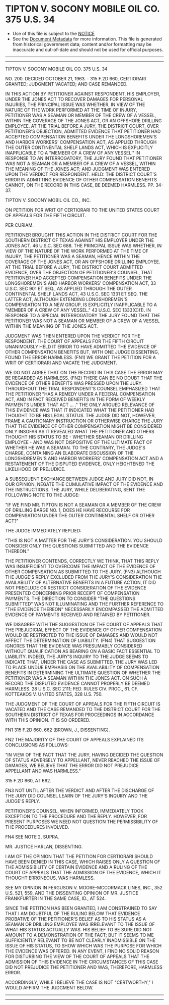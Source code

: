 ---
---

# TIPTON V. SOCONY MOBILE OIL CO. 375 U.S. 34

* Use of this file is subject to the [NOTICE](https://github.com/publicdocs/notice/blob/master/NOTICE)
* See the [Document Metadata](../../../) for more information.
  This file is generated from historical government data; content and/or formatting may be inaccurate and out-of-date and should not be used for official purposes.

----------
----------

TIPTON V. SOCONY MOBILE OIL CO. 375 U.S. 34

NO. 200.  DECIDED OCTOBER 21, 1963.  - 315 F.2D 660, CERTIORARI GRANTED; JUDGMENT VACATED; AND CASE REMANDED.

IN THIS ACTION BY PETITIONER AGAINST RESPONDENT, HIS EMPLOYER, UNDER THE JONES ACT TO RECOVER DAMAGES FOR PERSONAL INJURIES, THE PRINCIPAL ISSUE WAS WHETHER, IN VIEW OF THE NATURE OF THE WORK PERFORMED AT THE TIME OF INJURY, PETITIONER WAS A SEAMAN OR MEMBER OF THE CREW OF A VESSEL, WITHIN THE COVERAGE OF THE JONES ACT, OR AN OFFSHORE DRILLING EMPLOYEE.  AT THE TRIAL BEFORE A JURY, THE DISTRICT COURT, OVER PETITIONER'S OBJECTION, ADMITTED EVIDENCE THAT PETITIONER HAD ACCEPTED COMPENSATION BENEFITS UNDER THE LONGSHOREMEN'S AND HARBOR WORKERS' COMPENSATION ACT, AS APPLIED THROUGH THE OUTER CONTINENTAL SHELF LANDS ACT, WHICH IS EXPLICITLY INAPPLICABLE TO A "MEMBER OF A CREW OF ANY VESSEL."  IN RESPONSE TO AN INTERROGATORY, THE JURY FOUND THAT PETITIONER WAS NOT A SEAMAN OR A MEMBER OF A CREW OF A VESSEL, WITHIN THE MEANING OF THE JONES ACT; AND JUDGMENT WAS ENTERED UPON THE VERDICT FOR RESPONDENT.  HELD:  THE DISTRICT COURT'S ERROR IN ADMITTING EVIDENCE OF OTHER COMPENSATION BENEFITS CANNOT, ON THE RECORD IN THIS CASE, BE DEEMED HARMLESS.  PP. 34-37.

TIPTON V. SOCONY MOBIL OIL CO., INC.

ON PETITION FOR WRIT OF CERTIORARI TO THE UNITED STATES COURT OF APPEALS FOR THE FIFTH CIRCUIT.

PER CURIAM.

PETITIONER BROUGHT THIS ACTION IN THE DISTRICT COURT FOR THE SOUTHERN DISTRICT OF TEXAS AGAINST HIS EMPLOYER UNDER THE JONES ACT.  46 U.S.C. SEC 688.  THE PRINCIPAL ISSUE WAS WHETHER, IN VIEW OF THE NATURE OF THE WORK PERFORMED AT THE TIME OF INJURY, THE PETITIONER WAS A SEAMAN, HENCE WITHIN THE COVERAGE OF THE JONES ACT, OR AN OFFSHORE DRILLING EMPLOYEE.  AT THE TRIAL BEFORE A JURY, THE DISTRICT COURT ADMITTED EVIDENCE, OVER THE OBJECTION OF PETITIONER'S COUNSEL, THAT PETITIONER HAD ACCEPTED COMPENSATION BENEFITS UNDER THE LONGSHOREMEN'S AND HARBOR WORKERS' COMPENSATION ACT, 33 U.S.C. SEC 901 ET SEQ., AS APPLIED THROUGH THE OUTER CONTINENTAL SHELF LANDS ACT, 43 U.S.C. SEC 1331 ET SEQ.  THE LATTER ACT, ALTHOUGH EXTENDING LONGSHOREMEN'S COMPENSATION TO A NEW GROUP, IS EXPLICITLY INAPPLICABLE TO A "MEMBER OF A CREW OF ANY VESSEL."  43 U.S.C. SEC 1333(C)(1).  IN RESPONSE TO A SPECIAL INTERROGATORY THE JURY FOUND THAT THE PETITIONER WAS NOT A SEAMAN OR MEMBER OF A CREW OF A VESSEL WITHIN THE MEANING OF THE JONES ACT.

JUDGMENT WAS THEN ENTERED UPON THE VERDICT FOR THE RESPONDENT.  THE COURT OF APPEALS FOR THE FIFTH CIRCUIT UNANIMOUSLY HELD IT ERROR TO HAVE ADMITTED THE EVIDENCE OF OTHER COMPENSATION BENEFITS BUT, WITH ONE JUDGE DISSENTING, FOUND THE ERROR HARMLESS.  (FN1)  WE GRANT THE PETITION FOR A WRIT OF CERTIORARI AND VACATE THE JUDGMENT.

WE DO NOT AGREE THAT ON THE RECORD IN THIS CASE THE ERROR MAY BE REGARDED AS HARMLESS.  (FN2) THERE CAN BE NO DOUBT THAT THE EVIDENCE OF OTHER BENEFITS WAS PRESSED UPON THE JURY.  THROUGHOUT THE TRIAL RESPONDENT'S COUNSEL EMPHASIZED THAT THE PETITIONER "HAS A REMEDY UNDER A FEDERAL COMPENSATION ACT, AND IN FACT RECEIVED BENEFITS IN THE FORM OF WEEKLY PAYMENTS UNDER THAT ACT  ...  ."  THE ONLY ARGUED RELEVANCE OF THIS EVIDENCE WAS THAT IT INDICATED WHAT THE PETITIONER HAD THOUGHT TO BE HIS LEGAL STATUS.  THE JUDGE DID NOT, HOWEVER, FRAME A CAUTIONARY INSTRUCTION OR OTHERWISE CHARGE THE JURY THAT THE EVIDENCE OF OTHER COMPENSATION MIGHT BE CONSIDERED ONLY INSOFAR AS IT REVEALED WHAT THE PETITIONER AND OTHERS THOUGHT HIS STATUS TO BE - WHETHER SEAMAN OR DRILLING EMPLOYEE - AND WAS NOT DISPOSITIVE OF THE ULTIMATE FACT OF WHETHER HE WAS A SEAMAN.  TO THE CONTRARY, THE JUDGE'S CHARGE, CONTAINING AN ELABORATE DISCUSSION OF THE LONGSHOREMEN'S AND HARBOR WORKERS' COMPENSATION ACT AND A RESTATEMENT OF THE DISPUTED EVIDENCE, ONLY HEIGHTENED THE LIKELIHOOD OF PREJUDICE.

A SUBSEQUENT EXCHANGE BETWEEN JUDGE AND JURY DID NOT, IN OUR OPINION, NEGATE THE CUMULATIVE IMPACT OF THE EVIDENCE AND THE INSTRUCTIONS.  THE JURY, WHILE DELIBERATING, SENT THE FOLLOWING NOTE TO THE JUDGE:

"IF WE FIND MR. TIPTON IS NOT A SEAMAN OR A MEMBER OF THE CREW OF DRILLING BARGE NO. 1, DOES HE HAVE RECOURSE FOR COMPENSATION UNDER THE OUTER CONTINENTAL SHELF OR OTHER ACT?"

THE JUDGE IMMEDIATELY REPLIED:

"THIS IS NOT A MATTER FOR THE JURY'S CONSIDERATION.  YOU SHOULD CONSIDER ONLY THE QUESTIONS SUBMITTED AND THE EVIDENCE THEREON."

THE PETITIONER CONTENDS, CORRECTLY WE THINK, THAT THIS REPLY WAS INSUFFICIENT TO OVERCOME THE IMPACT OF THE EVIDENCE OF OTHER COMPENSATION AS SUBMITTED TO THE JURY.  (FN3)  ALTHOUGH THE JUDGE'S REPLY EXCLUDED FROM THE JURY'S CONSIDERATION THE AVAILABILITY OF ALTERNATIVE BENEFITS IN A FUTURE ACTION, IT DID NOT PRECLUDE OR RESTRICT CONSIDERATION OF THE EVIDENCE PRESENTED CONCERNING PRIOR RECEIPT OF COMPENSATION PAYMENTS.  THE DIRECTION TO CONSIDER "THE QUESTIONS SUBMITTED" WAS NOT ILLUMINATING AND THE FURTHER REFERENCE TO "THE EVIDENCE THEREON" NECESSARILY ENCOMPASSED THE ADMITTED EVIDENCE OF PAYMENTS RECEIVED AND RETAINED BY PETITIONER.

WE DISAGREE WITH THE SUGGESTION OF THE COURT OF APPEALS THAT THE PREJUDICIAL EFFECT OF THE EVIDENCE OF OTHER COMPENSATION WOULD BE RESTRICTED TO THE ISSUE OF DAMAGES AND WOULD NOT AFFECT THE DETERMINATION OF LIABILITY.  (FN4)  THAT SUGGESTION IGNORES THAT THE EVIDENCE WAS PRESUMABLY CONSIDERED WITHOUT QUALIFICATION AS BEARING ON A BASIC FACT ESSENTIAL TO LIABILITY.  INDEED, THE JURY'S INQUIRY TO THE JUDGE SEEMS TO INDICATE THAT, UNDER THE CASE AS SUBMITTED, THE JURY WAS LED TO PLACE UNDUE EMPHASIS ON THE AVAILABILITY OF COMPENSATION BENEFITS IN DETERMINING THE ULTIMATE QUESTION OF WHETHER THE PETITIONER WAS A SEAMAN WITHIN THE JONES ACT.  ON SUCH A RECORD THE DISPUTED EVIDENCE CANNOT PROPERLY BE DEEMED HARMLESS.  28 U.S.C. SEC 2111; FED. RULES CIV. PROC., 61.  CF. KOTTEAKOS V. UNITED STATES, 328 U.S. 750.

THE JUDGMENT OF THE COURT OF APPEALS FOR THE FIFTH CIRCUIT IS VACATED AND THE CASE REMANDED TO THE DISTRICT COURT FOR THE SOUTHERN DISTRICT OF TEXAS FOR PROCEEDINGS IN ACCORDANCE WITH THIS OPINION.  IT IS SO ORDERED.

FN1  315 F.2D 660, 662 (BROWN, J., DISSENTING).

FN2  THE MAJORITY OF THE COURT OF APPEALS EXPLAINED ITS CONCLUSIONS AS FOLLOWS:

"IN VIEW OF THE FACT THAT THE JURY, HAVING DECIDED THE QUESTION OF STATUS ADVERSELY TO APPELLANT, NEVER REACHED THE ISSUE OF DAMAGES, WE BELIEVE THAT THE ERROR DID NOT PREJUDICE APPELLANT AND WAS HARMLESS."

315 F.2D 660, AT 662.

FN3  NOT UNTIL AFTER THE VERDICT AND AFTER THE DISCHARGE OF THE JURY DID COUNSEL LEARN OF THE JURY'S INQUIRY AND THE JUDGE'S REPLY.

PETITIONER'S COUNSEL, WHEN INFORMED, IMMEDIATELY TOOK EXCEPTION TO THE PROCEDURE AND THE REPLY.  HOWEVER, FOR PRESENT PURPOSES WE NEED NOT QUESTION THE PERMISSIBILITY OF THE PROCEDURES INVOLVED.

FN4  SEE NOTE 2, SUPRA.

MR. JUSTICE HARLAN, DISSENTING.

I AM OF THE OPINION THAT THE PETITION FOR CERTIORARI SHOULD HAVE BEEN DENIED IN THIS CASE, WHICH RAISES ONLY A QUESTION OF THE ADMISSIBILITY OF CERTAIN EVIDENCE AND A RULING OF THE COURT OF APPEALS THAT THE ADMISSION OF THE EVIDENCE, WHICH IT THOUGHT ERRONEOUS, WAS HARMLESS.

SEE MY OPINION IN FERGUSON V. MOORE-MCCORMACK LINES, INC., 352 U.S. 521, 559, AND THE DISSENTING OPINION OF MR. JUSTICE FRANKFURTER IN THE SAME CASE, ID., AT 524.

SINCE THE PETITION HAS BEEN GRANTED, I AM CONSTRAINED TO SAY THAT I AM DOUBTFUL OF THE RULING BELOW THAT EVIDENCE PROBATIVE OF THE PETITIONER'S BELIEF AS TO HIS STATUS AS A SEAMAN OR DRILLING EMPLOYEE WAS IRRELEVANT TO THE ISSUE OF WHAT HIS STATUS ACTUALLY WAS.  HIS BELIEF TO BE SURE DID NOT AMOUNT TO A DEMONSTRATION OF THE FACT; BUT IT SEEMS TO ME SUFFICIENTLY RELEVANT TO BE NOT CLEARLY INADMISSIBLE ON THE ISSUE OF HIS STATUS, TO SHOW WHICH WAS THE PURPOSE FOR WHICH THE EVIDENCE WAS OFFERED.  IN ANY EVENT, I FIND NO SOLID REASON FOR DISTURBING THE VIEW OF THE COURT OF APPEALS THAT THE ADMISSION OF THIS EVIDENCE IN THE CIRCUMSTANCES OF THIS CASE DID NOT PREJUDICE THE PETITIONER AND WAS, THEREFORE, HARMLESS ERROR.

ACCORDINGLY, WHILE I BELIEVE THE CASE IS NOT "CERTWORTHY," I WOULD AFFIRM THE JUDGMENT BELOW.


----------
----------

